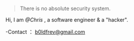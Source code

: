 

> There is no absolute security system.


Hi, I am *@Chris* , a software engineer & a "hacker". 

-Contact ： b0ldfrev@gmail.com


